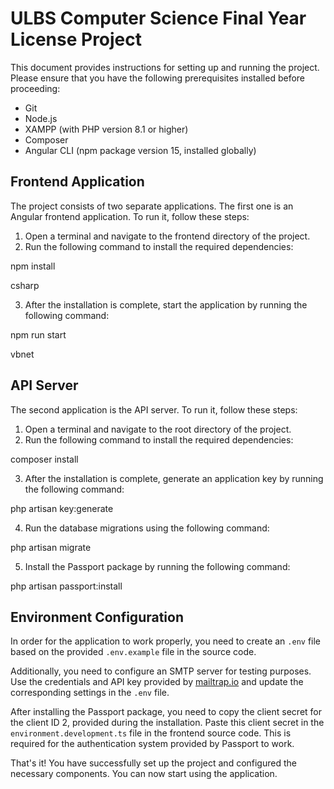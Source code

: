 # ULBS Computer Science Final Year License Project

This document provides instructions for setting up and running the project. Please ensure that you have the following prerequisites installed before proceeding:

- Git
- Node.js
- XAMPP (with PHP version 8.1 or higher)
- Composer
- Angular CLI (npm package version 15, installed globally)

## Frontend Application

The project consists of two separate applications. The first one is an Angular frontend application. To run it, follow these steps:

1. Open a terminal and navigate to the frontend directory of the project.
2. Run the following command to install the required dependencies:

npm install

csharp

3. After the installation is complete, start the application by running the following command:

npm run start

vbnet


## API Server

The second application is the API server. To run it, follow these steps:

1. Open a terminal and navigate to the root directory of the project.
2. Run the following command to install the required dependencies:

composer install

3. After the installation is complete, generate an application key by running the following command:

php artisan key:generate

4. Run the database migrations using the following command:

php artisan migrate


5. Install the Passport package by running the following command:

php artisan passport:install



## Environment Configuration

In order for the application to work properly, you need to create an `.env` file based on the provided `.env.example` file in the source code.

Additionally, you need to configure an SMTP server for testing purposes. Use the credentials and API key provided by [mailtrap.io](https://mailtrap.io) and update the corresponding settings in the `.env` file.

After installing the Passport package, you need to copy the client secret for the client ID 2, provided during the installation. Paste this client secret in the `environment.development.ts` file in the frontend source code. This is required for the authentication system provided by Passport to work.

That's it! You have successfully set up the project and configured the necessary components. You can now start using the application.
